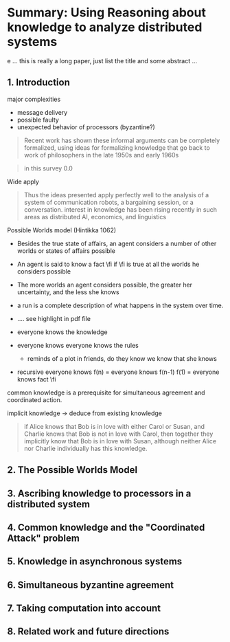 # Summary: Using Reasoning about knowledge to analyze distributed systems

e ... this is really a long paper, just list the title and some abstract ...

## 1. Introduction

major complexities

- message delivery
- possible faulty
- unexpected behavior of processors (byzantine?)

> Recent work has shown these informal arguments can be completely formalized, using ideas for
formalizing knowledge that go back to work of philosophers in the late 1950s and early 1960s

> in this survey 0.0

Wide apply

> Thus the ideas presented apply perfectly well to the analysis of a system of communication robots, a bargaining session, or a conversation.
> interest in knowledge has been rising recently in such areas as distributed AI, economics, and linguistics

Possible Worlds model (Hintikka 1062)

- Besides the true state of affairs, an agent considers a number of other worlds or states of affairs possible
- An agent is said to know a fact \\fi if \\fi is true at all the worlds he considers possible
- The more worlds an agent considers possible, the greater her uncertainty, and the less she knows

- a run is a complete description of what happens in the system over time.  
- .... see highlight in pdf file

- everyone knows the knowledge
- everyone knows everyone knows the rules
  - reminds of a plot in friends, do they know we know that she knows
- recursive everyone knows f(n) = everyone knows f(n-1) f(1) = everyone knows fact \\fi

common knowledge is a prerequisite for simultaneous agreement and coordinated action.  

implicit knowledge -> deduce from existing knowledge

> if Alice knows that Bob is in love with either Carol or Susan,
and Charlie knows that Bob is not in love with Carol, then together
they implicitly know that Bob is in love with Susan, although neither Alice
nor Charlie individually has this knowledge.


## 2. The Possible Worlds Model

## 3. Ascribing knowledge to processors in a distributed system

## 4. Common knowledge and the "Coordinated Attack" problem

## 5. Knowledge in asynchronous systems

## 6. Simultaneous byzantine agreement

## 7. Taking computation into account

## 8. Related work and future directions
